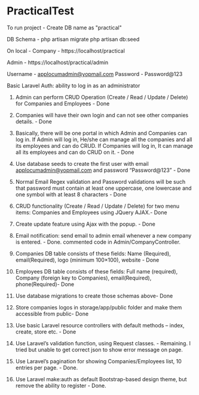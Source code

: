 # PracticalTest

To run project -
Create DB name as "practical" 

DB Schema - 
php artisan migrate 
php artisan db:seed

On local -
Company - 
https://localhost/practical

Admin - 
https://localhost/practical/admin

Username - applocumadmin@yopmail.com
Password - Password@123


Basic Laravel Auth: ability to log in as an administrator
1. Admin can perform CRUD Operation (Create / Read / Update / Delete) for
Companies and Employees - Done

2. Companies will have their own login and can not see other companies details. - Done

3. Basically, there will be one portal in which Admin and Companies can log in. If Admin
will log in, He/she can manage all the companies and all its employees and can do CRUD.
If Companies will log in, It can manage all its employees and can do CRUD on it. - Done

4. Use database seeds to create the first user with email applocumadmin@yopmail.com
and password “Password@123” - Done

5. Normal Email Regex validation and Password validations will be such that password
must contain at least one uppercase, one lowercase and one symbol with at least 8
characters - Done

6. CRUD functionality (Create / Read / Update / Delete) for two menu items: Companies
and Employees using JQuery AJAX.- Done

7. Create update feature using Ajax with the popup. - Done

8. Email notification: send email to admin email whenever a new company is entered. - Done. commented code in Admin/CompanyController.

9. Companies DB table consists of these fields: Name (Required), email(Required), logo
(minimum 100×100), website - Done

10. Employees DB table consists of these fields: Full name (required), Company (foreign key
to Companies), email(Required), phone(Required)- Done

11. Use database migrations to create those schemas above- Done

12. Store companies logos in storage/app/public folder and make them accessible from
public- Done

13. Use basic Laravel resource controllers with default methods – index, create, store etc. - Done

14. Use Laravel’s validation function, using Request classes. - Remaining. I tried but unable to get correct json to show error message on page.

15. Use Laravel’s pagination for showing Companies/Employees list, 10 entries per page. - Done.

16. Use Laravel make:auth as default Bootstrap-based design theme, but remove the ability
to register - Done.
